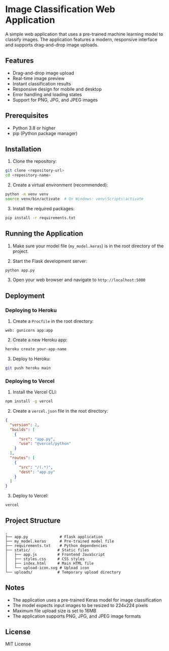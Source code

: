 # Image Classification Web Application

A simple web application that uses a pre-trained machine learning model to classify images. The application features a modern, responsive interface and supports drag-and-drop image uploads.

## Features

- Drag-and-drop image upload
- Real-time image preview
- Instant classification results
- Responsive design for mobile and desktop
- Error handling and loading states
- Support for PNG, JPG, and JPEG images

## Prerequisites

- Python 3.8 or higher
- pip (Python package manager)

## Installation

1. Clone the repository:
```bash
git clone <repository-url>
cd <repository-name>
```

2. Create a virtual environment (recommended):
```bash
python -m venv venv
source venv/bin/activate  # On Windows: venv\Scripts\activate
```

3. Install the required packages:
```bash
pip install -r requirements.txt
```

## Running the Application

1. Make sure your model file (`my_model.keras`) is in the root directory of the project.

2. Start the Flask development server:
```bash
python app.py
```

3. Open your web browser and navigate to `http://localhost:5000`

## Deployment

### Deploying to Heroku

1. Create a `Procfile` in the root directory:
```
web: gunicorn app:app
```

2. Create a new Heroku app:
```bash
heroku create your-app-name
```

3. Deploy to Heroku:
```bash
git push heroku main
```

### Deploying to Vercel

1. Install the Vercel CLI:
```bash
npm install -g vercel
```

2. Create a `vercel.json` file in the root directory:
```json
{
  "version": 2,
  "builds": [
    {
      "src": "app.py",
      "use": "@vercel/python"
    }
  ],
  "routes": [
    {
      "src": "/(.*)",
      "dest": "app.py"
    }
  ]
}
```

3. Deploy to Vercel:
```bash
vercel
```

## Project Structure

```
.
├── app.py              # Flask application
├── my_model.keras      # Pre-trained model file
├── requirements.txt    # Python dependencies
├── static/            # Static files
│   ├── app.js         # Frontend JavaScript
│   ├── styles.css     # CSS styles
│   ├── index.html     # Main HTML file
│   └── upload-icon.svg # Upload icon
└── uploads/           # Temporary upload directory
```

## Notes

- The application uses a pre-trained Keras model for image classification
- The model expects input images to be resized to 224x224 pixels
- Maximum file upload size is set to 16MB
- The application supports PNG, JPG, and JPEG image formats

## License

MIT License 